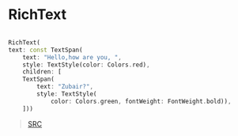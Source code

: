 # RichText




```dart

RichText(
text: const TextSpan(
    text: "Hello,how are you, ",
    style: TextStyle(color: Colors.red),
    children: [
    TextSpan(
        text: "Zubair?",
        style: TextStyle(
            color: Colors.green, fontWeight: FontWeight.bold)),
    ]))

```
> [SRC](https://github.com/zubairbhuian/flutter_test_one/tree/afran_35)